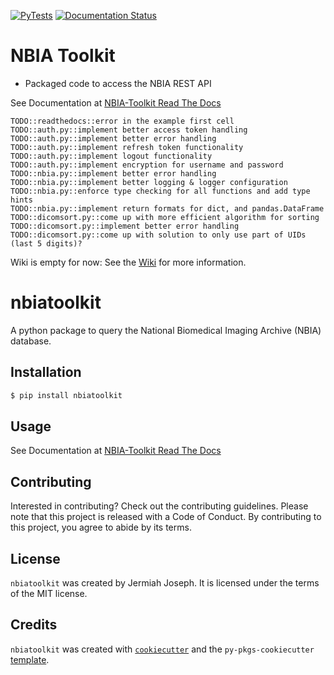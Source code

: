 [![PyTests](https://github.com/jjjermiah/NBIA-toolkit/actions/workflows/main.yml/badge.svg)](https://github.com/jjjermiah/NBIA-toolkit/actions/workflows/main.yml)
[![Documentation Status](https://readthedocs.org/projects/nbia-toolkit/badge/?version=latest)](https://nbia-toolkit.readthedocs.io/en/latest/?badge=latest)

# NBIA Toolkit 
- Packaged code to access the NBIA REST API 

See Documentation at [NBIA-Toolkit Read The Docs](https://nbia-toolkit.readthedocs.io/en/latest/)

    TODO::readthedocs::error in the example first cell
    TODO::auth.py::implement better access token handling
    TODO::auth.py::implement better error handling
    TODO::auth.py::implement refresh token functionality
    TODO::auth.py::implement logout functionality
    TODO::auth.py::implement encryption for username and password
    TODO::nbia.py::implement better error handling
    TODO::nbia.py::implement better logging & logger configuration
    TODO::nbia.py::enforce type checking for all functions and add type hints
    TODO::nbia.py::implement return formats for dict, and pandas.DataFrame
    TODO::dicomsort.py::come up with more efficient algorithm for sorting
    TODO::dicomsort.py::implement better error handling
    TODO::dicomsort.py::come up with solution to only use part of UIDs (last 5 digits)?


Wiki is empty for now:
See the [Wiki](https://github.com/jjjermiah/NBIA-toolkit/wiki) for more information.

# nbiatoolkit

A python package to query the National Biomedical Imaging Archive (NBIA) database.

## Installation

```bash
$ pip install nbiatoolkit
```

## Usage

See Documentation at [NBIA-Toolkit Read The Docs](https://nbia-toolkit.readthedocs.io/en/latest/)

## Contributing

Interested in contributing? Check out the contributing guidelines. Please note that this project is released with a Code of Conduct. By contributing to this project, you agree to abide by its terms.

## License

`nbiatoolkit` was created by Jermiah Joseph. It is licensed under the terms of the MIT license.

## Credits

`nbiatoolkit` was created with [`cookiecutter`](https://cookiecutter.readthedocs.io/en/latest/) and the `py-pkgs-cookiecutter` [template](https://github.com/py-pkgs/py-pkgs-cookiecutter).
